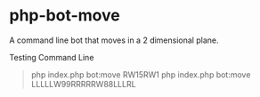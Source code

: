 # php-bot-move
A command line bot that moves in a 2 dimensional plane.

Testing Command Line

> php index.php bot:move RW15RW1
> php index.php bot:move LLLLLW99RRRRRW88LLLRL
